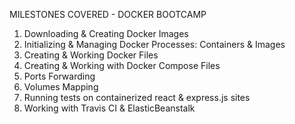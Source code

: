 MILESTONES COVERED - DOCKER BOOTCAMP
1. Downloading & Creating Docker Images
2. Initializing & Managing Docker Processes: Containers & Images
3. Creating & Working Docker Files
4. Creating & Working with Docker Compose Files
5. Ports Forwarding
6. Volumes Mapping
7. Running tests on containerized react & express.js sites
8. Working with Travis CI & ElasticBeanstalk
